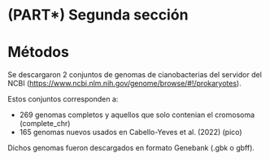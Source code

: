 # (PART\*) Segunda sección

# Métodos

Se descargaron 2 conjuntos de genomas de cianobacterias del servidor del NCBI (https://www.ncbi.nlm.nih.gov/genome/browse/#!/prokaryotes).

Estos conjuntos corresponden a:

* 269 genomas completos y aquellos que solo contenian el cromosoma (complete_chr)
* 165 genomas nuevos usados en Cabello-Yeves et al. (2022) (pico)

Dichos genomas fueron descargados en formato Genebank (.gbk o gbff).
